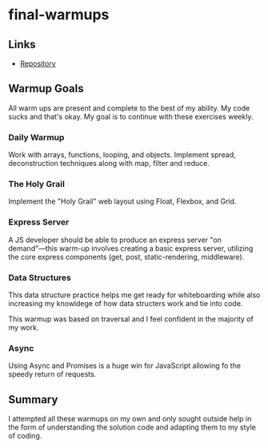 # final-warmups

## Links
* [Repository](https://github.com/alex-white-401-advanced-javascript/final-warmups)

## Warmup Goals
All warm ups are present and complete to the best of my ability. My code sucks and that's okay. My goal is to continue with these exercises weekly.

### Daily Warmup

Work with arrays, functions, looping, and objects. Implement spread, deconstruction techniques along with map, filter and reduce.

### The Holy Grail

Implement the "Holy Grail" web layout using Float, Flexbox, and Grid.

### Express Server

A JS developer should be able to produce an express server "on demand"—this warm-up involves creating a basic express server, utilizing the core express components (get, post, static-rendering, middleware).

### Data Structures

This data structure practice helps me get ready for whiteboarding while also increasing my knowldege of how data structers work and tie into code.

This warmup was based on traversal and I feel confident in the majority of my work.

### Async

Using Async and Promises is a huge win for JavaScript allowing fo the speedy return of requests.

## Summary

I attempted all these warmups on my own and only sought outside help in the form of understanding the solution code and adapting them to my style of coding.
